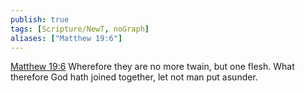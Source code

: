 ```yaml
---
publish: true
tags: [Scripture/NewT, noGraph]
aliases: ["Matthew 19:6"]
---
```

[Matthew 19:6](https://churchofjesuschrist.org/study/scriptures/nt/matt/19?lang=eng&id=p6#p6) Wherefore they are no more twain, but one flesh. What therefore God hath joined together, let not man put asunder.
